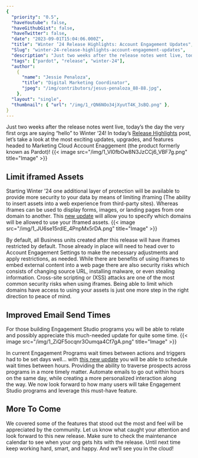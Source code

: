 ```yaml
---
{
  "priority": "0.5",
  "haveYoutube": false,
  "haveGithubGist": false,
  "haveTwitter": false,
  "date": "2023-09-01T15:04:06.000Z",
  "title": "Winter ’24 Release Highlights: Account Engagement Updates",
  "Slug": "winter-24-release-highlights-account-engagement-updates",
  "description": "Just two weeks after the release notes went live, today’s the day the very first orgs are saying “hello” to Winter ‘24!.",
  "tags": ["pardot", "release", "winter-24"],
  "author":
    {
      "name": "Jessie Penaloza",
      "title": "Digital Marketing Coordinator",
      "jpeg": "/img/contributors/jesus-penaloza_88-88.jpg",
    },
  "layout": "single",
  "thumbnail": { "url": "/img/1_rQN6NOo34jXyutT4K_3sBQ.png" },
}
---
```


Just two weeks after the release notes went live, today’s the day the very first orgs are saying “hello” to Winter ‘24!
In today’s [Release Highlights](https://medium.com/creme-de-la-crm/releasehighlights/home) post, let’s take a look at the most exciting updates, upgrades, and features headed to Marketing Cloud Account Enaggement (the product formerly known as Pardot)!
{{< image src="/img/1_Vl0fbOw8N3JzCCj6_VBF7g.png" title="Image" >}}

## Limit iframed Assets

Starting Winter ’24 one additional layer of protection will be available to provide more security to your data by means of limiting iframing (The ability to insert assets into a web experience from third-party sites). Whereas iframes can be used to display forms, images, or landing pages from one domain to another. This [new update](https://help.salesforce.com/s/articleView?id=release-notes.rn_mcae_iframe_restriction.htm&release=246&type=5) will allow you to specify which domains will be allowed to use your Iframed assets.
{{< image src="/img/1_JU6se15rdIE_4PnpMx5rDA.png" title="Image" >}}

By default, all Business units created after this release will have iframes restricted by default. Those already in place will need to head over to Account Engagement Settings to make the necessary adjustments and apply restrictions, as needed.
While there are benefits of using iframes to embed external content into a web page there are also security risks which consists of changing source URL, installing malware, or even stealing information. Cross-site scripting or (XSS) attacks are one of the most common security risks when using iframes. Being able to limit which domains have access to using your assets is just one more step in the right direction to peace of mind.

## Improved Email Send Times

For those building Engagement Studio programs you will be able to relate and possibly appreciate this much-needed update for quite some time.
{{< image src="/img/1_ZiQF5ocqnr3Oumqa4Cf7gA.png" title="Image" >}}

In current Engagement Programs wait times between actions and triggers had to be set days well… with [this new update](https://help.salesforce.com/s/articleView?id=release-notes.rn_mcae_wait_times_less_than_a_day.htm&release=246&type=5) you will be able to schedule wait times between hours. Providing the ability to traverse prospects across programs in a more timely matter. Automate emails to go out within hours on the same day, while creating a more personalized interaction along the way.
We now look forward to how many users will take Engagement Studio programs and leverage this must-have feature.

## More To Come

We covered some of the features that stood out the most and feel will be appreciated by the community. Let us know what caught your attention and look forward to this new release. Make sure to check the maintenance calendar to see when your org gets hits with the release. Until next time keep working hard, smart, and happy.
And we’ll see you in the cloud!
